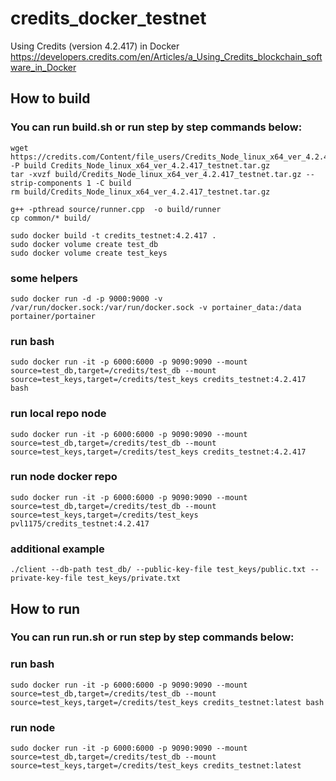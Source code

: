 # credits_docker_testnet
Using Credits (version 4.2.417) in Docker
https://developers.credits.com/en/Articles/a_Using_Credits_blockchain_software_in_Docker

## How to build
### You can run build.sh or run step by step commands below:
```shell 
wget https://credits.com/Content/file_users/Credits_Node_linux_x64_ver_4.2.417_testnet.tar.gz -P build Credits_Node_linux_x64_ver_4.2.417_testnet.tar.gz
tar -xvzf build/Credits_Node_linux_x64_ver_4.2.417_testnet.tar.gz --strip-components 1 -C build
rm build/Credits_Node_linux_x64_ver_4.2.417_testnet.tar.gz

g++ -pthread source/runner.cpp  -o build/runner
cp common/* build/

sudo docker build -t credits_testnet:4.2.417 .
sudo docker volume create test_db
sudo docker volume create test_keys
```
### some helpers
```shell
sudo docker run -d -p 9000:9000 -v /var/run/docker.sock:/var/run/docker.sock -v portainer_data:/data portainer/portainer
```
### run bash
```shell
sudo docker run -it -p 6000:6000 -p 9090:9090 --mount source=test_db,target=/credits/test_db --mount source=test_keys,target=/credits/test_keys credits_testnet:4.2.417 bash
```
### run local repo node
```shell
sudo docker run -it -p 6000:6000 -p 9090:9090 --mount source=test_db,target=/credits/test_db --mount source=test_keys,target=/credits/test_keys credits_testnet:4.2.417
```
### run node docker repo
```shell
sudo docker run -it -p 6000:6000 -p 9090:9090 --mount source=test_db,target=/credits/test_db --mount source=test_keys,target=/credits/test_keys pvl1175/credits_testnet:4.2.417
```
### additional example
```shell
./client --db-path test_db/ --public-key-file test_keys/public.txt --private-key-file test_keys/private.txt
```

## How to run
### You can run run.sh or run step by step commands below:
### run bash
```shell
sudo docker run -it -p 6000:6000 -p 9090:9090 --mount source=test_db,target=/credits/test_db --mount source=test_keys,target=/credits/test_keys credits_testnet:latest bash
```
### run node
```shell
sudo docker run -it -p 6000:6000 -p 9090:9090 --mount source=test_db,target=/credits/test_db --mount source=test_keys,target=/credits/test_keys credits_testnet:latest
```

